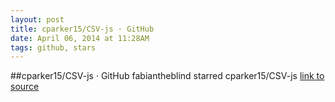 ```yaml
---
layout: post
title: cparker15/CSV-js · GitHub
date: April 06, 2014 at 11:28AM
tags: github, stars
---
```

##cparker15/CSV-js · GitHub
fabiantheblind starred cparker15/CSV-js
[link to source](http://ift.tt/1fQx0U7) 
